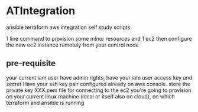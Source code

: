 # ATIntegration

ansible terraform aws integration self study scripts

1 line command to provision some minor resources and 1 ec2 then configure the new ec2 instance remotely from your control node

## pre-requisite
your current iam user have admin rights, have your iam user access key and secret
Have your ssh key pair configured already on aws console.
store the private key XXX.pem file for connecting to the ec2 you're going to provision on your current linux machine (local or itself also on cloud), on which terraform and ansible is running

